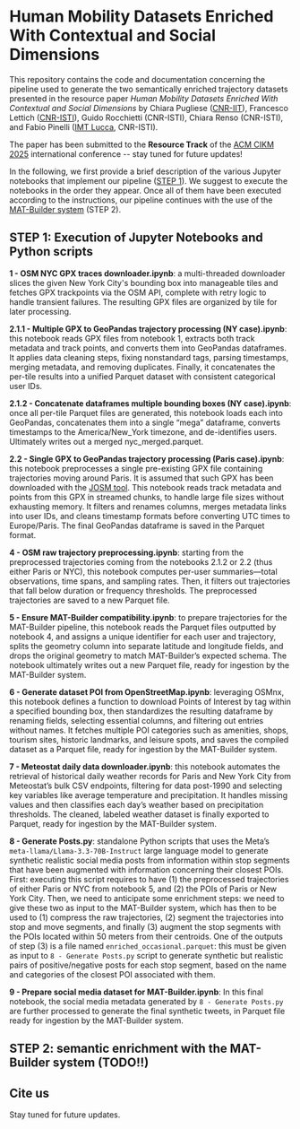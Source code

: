 # Human Mobility Datasets Enriched With Contextual and Social Dimensions

This repository contains the code and documentation concerning the pipeline used to generate the two semantically enriched trajectory datasets presented in the resource paper *Human Mobility Datasets Enriched With Contextual and Social Dimensions* by Chiara Pugliese ([CNR-IIT](https://www.iit.cnr.it/en/)), Francesco Lettich ([CNR-ISTI](https://www.isti.cnr.it/en/)), Guido Rocchietti (CNR-ISTI), Chiara Renso (CNR-ISTI), and Fabio Pinelli ([IMT Lucca](https://www.imtlucca.it/), CNR-ISTI). 

The paper has been submitted to the **Resource Track** of the [ACM CIKM 2025](https://cikm2025.org/) international conference -- stay tuned for future updates!

In the following, we first provide a brief description of the various Jupyter notebooks that implement our pipeline ([STEP 1](https://github.com/Fr4nz83/MAT-Dataset/blob/main/README.md#step-1-execution-of-jupyter-notebooks-and-python-scripts)). We suggest to execute the notebooks in the order they appear.
Once all of them have been executed according to the instructions, our pipeline continues with the use of the [MAT-Builder system](https://github.com/chiarap2/MAT_Builder) (STEP 2).

## STEP 1: Execution of Jupyter Notebooks and Python scripts

**1 - OSM NYC GPX traces downloader.ipynb**: 
a multi-threaded downloader slices the given New York City's bounding box into manageable tiles and fetches GPX trackpoints via the OSM API, complete with retry logic to handle transient failures. The resulting GPX files are organized by tile for later processing.

**2.1.1 - Multiple GPX to GeoPandas trajectory processing (NY case).ipynb**:
this notebook reads GPX files from notebook 1, extracts both track metadata and track points, and converts them into GeoPandas dataframes. It applies data cleaning steps, fixing nonstandard tags, parsing timestamps, merging metadata, and removing duplicates. Finally, it concatenates the per-tile results into a unified Parquet dataset with consistent categorical user IDs.

**2.1.2 - Concatenate dataframes multiple bounding boxes (NY case).ipynb**:
once all per-tile Parquet files are generated, this notebook loads each into GeoPandas, concatenates them into a single “mega” dataframe, converts timestamps to the America/New_York timezone, and de-identifies users. Ultimately writes out a merged nyc_merged.parquet.

**2.2 - Single GPX to GeoPandas trajectory processing (Paris case).ipynb**:
this notebook preprocesses a single pre-existing GPX file containing trajectories moving around Paris. It is assumed that such GPX has been downloaded with the [JOSM tool](https://josm.openstreetmap.de/). This notebook reads track metadata and points from this GPX in streamed chunks, to handle large file sizes without exhausting memory. It filters and renames columns, merges metadata links into user IDs, and cleans timestamp formats before converting UTC times to Europe/Paris. The final GeoPandas dataframe is saved in the Parquet format.

**4 - OSM raw trajectory preprocessing.ipynb**:
starting from the preprocessed trajectories coming from the notebooks 2.1.2 or 2.2 (thus either Paris or NYC), this notebook computes per-user summaries—total observations, time spans, and sampling rates. Then, it filters out trajectories that fall below duration or frequency thresholds. The preprocessed trajectories are saved to a new Parquet file.

**5 - Ensure MAT-Builder compatibility.ipynb**:
to prepare trajectories for the MAT-Builder pipeline, this notebook reads the Parquet files outputted by notebook 4, and assigns a unique identifier for each user and trajectory, splits the geometry column into separate latitude and longitude fields, and drops the original geometry to match MAT-Builder’s expected schema. The notebook ultimately writes out a new Parquet file, ready for ingestion by the MAT-Builder system.

**6 - Generate dataset POI from OpenStreetMap.ipynb**:
leveraging OSMnx, this notebook defines a function to download Points of Interest by tag within a specified bounding box, then standardizes the resulting dataframe by renaming fields, selecting essential columns, and filtering out entries without names. It fetches multiple POI categories such as amenities, shops, tourism sites, historic landmarks, and leisure spots, and saves the compiled dataset as a Parquet file, ready for ingestion by the MAT-Builder system.

**7 - Meteostat daily data downloader.ipynb**:
this notebook automates the retrieval of historical daily weather records for Paris and New York City from Meteostat’s bulk CSV endpoints, filtering for data post-1990 and selecting key variables like average temperature and precipitation. It handles missing values and then classifies each day’s weather based on precipitation thresholds. The cleaned, labeled weather dataset is finally exported to Parquet, ready for ingestion by the MAT-Builder system.

**8 - Generate Posts.py**: 
standalone Python scripts that uses the Meta’s ```meta-llama/Llama-3.3-70B-Instruct``` large language model to generate synthetic realistic social media posts from information within stop segments that have been augmented with information concerning their closest POIs. First: executing this script requires to have (1) the preprocessed trajectories of either Paris or NYC from notebook 5, and (2) the POIs of Paris or New York City. Then, we need to anticipate some enrichment steps: we need to give these two as input to the MAT-Builder system, which has then to be used to (1) compress the raw trajectories, (2) segment the trajectories into stop and move segments, and finally (3) augment the stop segments with the POIs located within 50 meters from their centroids. One of the outputs of step (3) is a file named ```enriched_occasional.parquet```: this must be given as input to ```8 - Generate Posts.py``` script to generate synthetic but realistic pairs of positive/negative posts for each stop segment, based on the name and categories of the closest POI associated with them.

**9 - Prepare social media dataset for MAT-Builder.ipynb**:
In this final notebook, the social media metadata generated by ```8 - Generate Posts.py``` are further processed to generate the final synthetic tweets, in Parquet file ready for ingestion by the MAT-Builder system.


## STEP 2: semantic enrichment with the MAT-Builder system (TODO!!)


## Cite us

Stay tuned for future updates.
